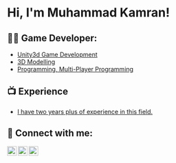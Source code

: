 <h1>Hi, I'm Muhammad Kamran! </h1>

<h2>👨‍💻 Game Developer:</h2>

  - [Unity3d Game Development](https://github.com/MuhammadKamran/Game-Developer)
  - [3D Modelling](https://github.com/MuhammadKamran/Game-Developer)
  - [Programming, Multi-Player Programming](https://github.com/MuhammadKamran/Game-Developer)


<h2>📺 Experience</h2>

- [I have two years plus of experience in this field.]()


<h2> 🤳 Connect with me:</h2>

[<img align="left" alt="MuhammadKamranVirk | Twitter" width="22px" src="https://cdn.jsdelivr.net/npm/simple-icons@v3/icons/twitter.svg" />][twitter]
[<img align="left" alt="MuhammadKamranVirk | LinkedIn" width="22px" src="https://cdn.jsdelivr.net/npm/simple-icons@v3/icons/linkedin.svg" />][linkedin]
[<img align="left" alt="MuhammadKamranVirk | Instagram" width="22px" src="https://cdn.jsdelivr.net/npm/simple-icons@v3/icons/instagram.svg" />][instagram]

[twitter]: https://twitter.com/https:/@_Kami_Virk
[instagram]: https://www.instagram.com/invites/contact/?i=l5bmw6f0byd5&utm_content=3f4hxhs
[linkedin]: https://www.linkedin.com/in/muhammad-kamran-virk-42295719b

<!--
**MuhammadKamran/MuhammadKamran** is a ✨ _special_ ✨ repository because its `README.md` (this file) appears on your GitHub profile.

Here are some ideas to get you started:

- 🔭 I’m currently working on ...
- 🌱 I’m currently learning ...
- 👯 I’m looking to collaborate on ...
- 🤔 I’m looking for help with ...
- 💬 Ask me about ...
- 📫 How to reach me: ...
- 😄 Pronouns: ...
- ⚡ Fun fact: ...
-->
